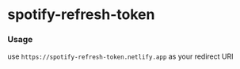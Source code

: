 # spotify-refresh-token

### Usage

use `https://spotify-refresh-token.netlify.app` as your redirect URI
